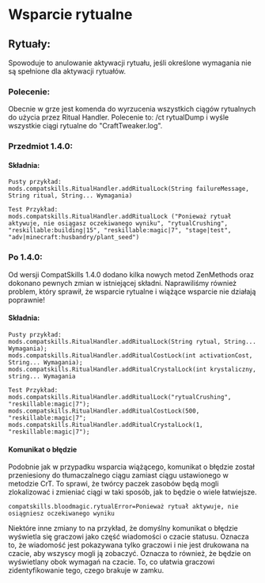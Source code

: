 # Wsparcie rytualne

## Rytuały:

Spowoduje to anulowanie aktywacji rytuału, jeśli określone wymagania nie są spełnione dla aktywacji rytuałów.

### Polecenie:

Obecnie w grze jest komenda do wyrzucenia wszystkich ciągów rytualnych do użycia przez Ritual Handler. Polecenie to: /ct rytualDump i wyśle wszystkie ciągi rytualne do "CraftTweaker.log".

### Przedmiot 1.4.0:

#### Składnia:

    Pusty przykład:
    mods.compatskills.RitualHandler.addRitualLock(String failureMessage, String ritual, String... Wymagania)
    
    Test Przykład:
    mods.compatskills.RitualHandler.addRitualLock ("Ponieważ rytuał aktywuje, nie osiągasz oczekiwanego wyniku", "rytualCrushing", "reskillable:building|15", "reskillable:magic|7", "stage|test", "adv|minecraft:husbandry/plant_seed")
    

### Po 1.4.0:

Od wersji CompatSkills 1.4.0 dodano kilka nowych metod ZenMethods oraz dokonano pewnych zmian w istniejącej składni. Naprawiliśmy również problem, który sprawił, że wsparcie rytualne i wiążące wsparcie nie działają poprawnie!

#### Składnia:

    Pusty przykład:
    mods.compatskills.RitualHandler.addRitualLock(String rytual, String... Wymagania);
    mods.compatskills.RitualHandler.addRitualCostLock(int activationCost, String... Wymagania);
    mods.compatskills.RitualHandler.addRitualCrystalLock(int krystaliczny, string... Wymagania
    
    Test Przykład:
    mods.compatskills.RitualHandler.addRitualLock("rytualCrushing", "reskillable:magic|7");
    mods.compatskills.RitualHandler.addRitualCostLock(500, "reskillable:magic|7";
    mods.compatskills.RitualHandler.addRitualCrystalLock(1, "reskillable:magic|7");
    

#### Komunikat o błędzie

Podobnie jak w przypadku wsparcia wiążącego, komunikat o błędzie został przeniesiony do tłumaczalnego ciągu zamiast ciągu ustawionego w metodzie CrT. To sprawi, że twórcy paczek zasobów będą mogli zlokalizować i zmieniać ciągi w taki sposób, jak to będzie o wiele łatwiejsze.

    compatskills.bloodmagic.rytualError=Ponieważ rytuał aktywuje, nie osiągniesz oczekiwanego wyniku
    

Niektóre inne zmiany to na przykład, że domyślny komunikat o błędzie wyświetla się graczowi jako część wiadomości o czacie statusu. Oznacza to, że wiadomość jest pokazywana tylko graczowi i nie jest drukowana na czacie, aby wszyscy mogli ją zobaczyć. Oznacza to również, że będzie on wyświetlany obok wymagań na czacie. To, co ułatwia graczowi zidentyfikowanie tego, czego brakuje w zamku.